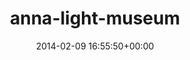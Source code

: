 ---
title:		"anna-light-museum"
type:		"upload"
description:		"TBC"
date:		"2014-02-09 16:55:50+00:00"
album:		"people"
filename:		"anna-light-museum.md"
series:		""
cl_public_id:		"people/anna-light-museum"
cl_version:		1497005347
format:		"tiff"
bytes:		5683360
width:		2560
height:		1440
exposure_mode:		"Auto"
program:		"Aperture-priority AE"
aperture:		"1.4"
focal_length:		"50.0 mm"
iso:		"1600"
shutter_speed:		"1/1250"
metering:		"Spot"
flash:		"Off, Did not fire"
white_balance:		"Custom"
colour_temp:		"2450"
has_crop:		"false"
orientation:		"Horizontal (normal)"
camera_model:		"NIKON D800"
lens_info:		"0mm f/0"
artist:		"No artist info"
x_resolution:		"300"
y_resolution:		"300"
---